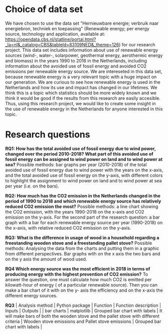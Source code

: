 # Choice of data set
We have chosen to use the data set "Hernieuwbare energie; verbruik naar energiebron, techniek en toepassing" (Renewable energy; per energy source, technology and application, available at: https://opendata.cbs.nl/statline/portal.html?_la=nl&_catalog=CBS&tableId=83109NED&_theme=126)
for our research project. This data set includes information about use of renewable energy sources (wind-, water-, solarpower, geothermal energy, aerothermic energy and biomass) in the years 1990 to 2018 in the Netherlands,
including information about the avoided use of fossil energy and avoided CO2 emissions per renewable energy source. 
We are intereseted in this data set, because renewable energy is a very relevant topic with a huge impact on our generation. 
We are curious to see how renewable energy is used in the Netherlands and how its use and impact has changed in our lifetimes.
We think this is a topic which statistics should be more widely known and we think it would be good if the results from this research are easily accesible.
Thus, using this research project, we would like to create some insight in the use of renewable energy in the Netherlands for anyone interested in this topic.



# Research questions

**RQ1: How has the total avoided use of fossil energy due to wind power, changed over the period 2010-2018? 
What part of this avoided use of fossil energy can be assigned to wind power on land and to wind power at sea?** 
Possible methods: bar graphs per year (2010-2018) of the total avoided use of fossil energy due to wind power with the years on the x-axis, 
and the total avoided use of fossil energy on the y-axis, with different colors to highlight the assignment to wind power on land and to wind power at sea per year (i.e. on the bars).

**RQ2: How much has the CO2 emission in the Netherlands changed in the period of 1990 to 2018 and which renewable energy source has relatively reduced CO2 emission the most?** 
Possible methods: a line chart showing the CO2 emission, with the years 1990-2018 on the x-axis and CO2 emission on the y-axis. For the second part of the research question:
a bar graph with a bar for each renewable energy source per year (1990-2018) on the x-axis, with relative reduced CO2 emission on the y-axis. 

**RQ3: What is the difference in usage of wood in a household regarding a freestanding wooden stove and a freestanding pallet stove?**
Possible methods: Analysing the data from the charts and putting them in a graphic from different perspectives. Bar graphs with on the x axis the two bars and on the y axis the amount of wood used.

**RQ4 Which energy source was the most efficient in 2018 in terms of producing energy with the highest prevention of CO2 emission?** 
To answer the question, one must calculate how much CO2 is emitted per kilowatt-hour of energy ( of a particular renewable source).
Then you can make a bar chart of it with on the y- axis the efficiency and on the x-axis the different energy sources. 

**RQ3**
| Analysis method | Python package | Function | Function description | Inputs | Outputs |
| bar charts | matplotlib | Grouped bar chart with labels | It will make bars of both the wooden stove and the pallet stove with different criteria | Wooden stove emissions and Pallet stove emissions | Grouped bar chart with labels |
